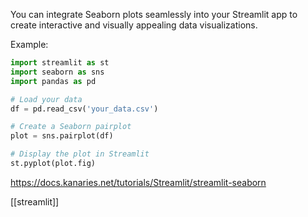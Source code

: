 You can integrate Seaborn plots seamlessly into your Streamlit app to create interactive and visually appealing data visualizations. 

Example:

```python
import streamlit as st
import seaborn as sns
import pandas as pd

# Load your data
df = pd.read_csv('your_data.csv') 

# Create a Seaborn pairplot
plot = sns.pairplot(df) 

# Display the plot in Streamlit
st.pyplot(plot.fig)
```

https://docs.kanaries.net/tutorials/Streamlit/streamlit-seaborn

[[streamlit]]
